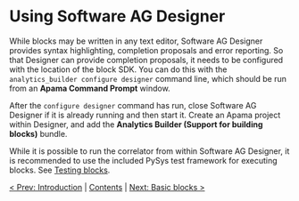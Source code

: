 # Using Software AG Designer

While blocks may be written in any text editor, Software AG Designer provides syntax highlighting, completion proposals and error reporting. So that Designer can provide completion proposals, it needs to be configured with the location of the block SDK. You can do this with the `analytics_builder configure designer` command line, which should be run from an **Apama Command Prompt** window.

After the `configure designer` command has run, close Software AG Designer if it is already running and then start it. Create an Apama project within Designer, and add the **Analytics Builder (Support for building blocks)** bundle.

While it is possible to run the correlator from within Software AG Designer, it is recommended to use the included PySys test framework for executing blocks. See [Testing blocks](035-Testing.md).


[< Prev: Introduction](005-Intro.md) | [Contents](000-contents.md) | [Next: Basic blocks >](010-BasicBlocks.md) 
